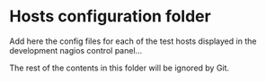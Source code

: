 # Hosts configuration folder

Add here the config files for each of the test hosts displayed in the development nagios control
panel...

The rest of the contents in this folder will be ignored by Git.
